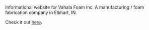 Informational website for Vahala Foam Inc. A manufacturing / foam fabrication company in Elkhart, IN.

Check it out [here](https://vahala-foam-mockup.firebaseapp.com/#/home).
